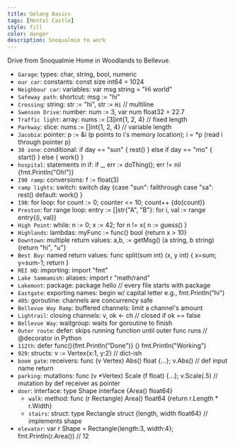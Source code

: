 ```yaml
---
title: Golang Basics
tags: [Mental Castle]
style: fill
color: danger
description: Snoqualmie to work
---
```


Drive from Snoqualmie Home in Woodlands to Bellevue.

- `Garage`: types: char, string, bool, numeric
- `our car`: constants: const size int64 = 1024
- `Neighbour car`: variables: var msg string = "Hi world"
- `Safeway path`: shortcut: msg := "hi" 
- `Crossing`: string: str := "hi", str := `Hi` // multiline
- `Swenson Drive`: number: num := 3, var num float32 = 22.7
- `Traffic light`: array: nums := [3]int{1, 2, 4} // fixed length
- `Parkway`: slice: nums := []int{1, 2, 4} // variable length
- `Jacobia`: pointer: p := &i (p points to i's memory location); i = *p (read i through pointer p)
- `30 zone`: conditional: if day == "sun" { rest() } else if day == "mo" { start() } else { work() }
- `hospital`: statements in if: if _, err := doThing(); err != nil {fmt.Println("Oh!")}
- `I90 ramp`: conversions: f := float(3)
- `ramp lights`: switch: switch day {case "sun": fallthrough case "sa": rest() default: work() }
- `I90`: for loop: for count := 0; counter <= 10; count++ {do(count)}
- `Preston`: for range loop: entry := []str{"A", "B"}: for i, val := range entry{(i, val)}
- `High Point`: while: n := 0; x := 42; for n != x{ n := guess() }
- `Highlands`: lambdas: myFunc := func() bool {return x > 10}
- `Downtown`: multiple return values: a,b, := getMsg() (a string, b string){return "hi", "u"}
- `Best Buy`: named return values: func split(sum int) (x, y int) { x=sum; y=sum-1; return }
- `REI HQ`: importing: import "fmt"
- `Lake Sammamish`: aliases: import r "math/rand"
- `Lakemont`: package: package hello // every file starts with package
- `Eastgate`: exporting names: begin w/ capital letter e.g., fmt.Println("hi")
- `405`: goroutine: channels are concurrency safe
- `Bellevue Way Ramp`: buffered channels: limit a channel's amount
- `Lightrail`: closing channels: v, ok <- ch // closed if ok == false
- `Bellevue Way`: waitgroup: waits for goroutine to finish
- `Outer route`: defer: skips running function until outer func runs // @decorator in Python 
- `112th`: defer func(){fmt.Println("Done")} () fmt.Println("Working") 
- `929`: structs: v := Vertex{x:1, y:2} // dict-ish 
- `boom gate`: receivers: func (v Vertex) Abs() float {...}; v.Abs() // def input name return
- `parking`: mutations: func (v *Vertex) Scale (f float) {...}; v.Scale(.5) // mutation by def receiver as pointer
- `door`: interface: type Shape interface {Area() float64}
  - `walk`: method: func (r Rectangle) Area() float64 {return r.Length * r.Width}
  - `stairs`: struct: type Rectangle struct {length, width float64} // implements shape
- `elevator`: var r Shape = Rectangle{length:3, width:4}; fmt.Println(r.Area()) // 12 